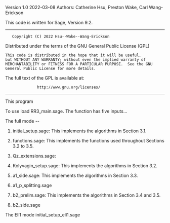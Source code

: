 Version 1.0
2022-03-08
Authors: Catherine Hsu, Preston Wake, Carl Wang-Erickson

This code is written for Sage, Version 9.2.

*****************************************************************************
       Copyright (C) 2022 Hsu--Wake--Wang-Erickson 

  Distributed under the terms of the GNU General Public License (GPL)

    This code is distributed in the hope that it will be useful,
    but WITHOUT ANY WARRANTY; without even the implied warranty of
    MERCHANTABILITY or FITNESS FOR A PARTICULAR PURPOSE.  See the GNU
    General Public License for more details.

  The full text of the GPL is available at:

                  http://www.gnu.org/licenses/
*****************************************************************************

This program 

To use load RR3_main.sage. The function has five inputs...

The full mode --

1. initial_setup.sage: This implements the algorithms in Section 3.1.

2. functions.sage: This implements the functions used throughout Sections 3.2 to 3.5.

3. Qz_extensions.sage:

4. Kolyvagin_setup.sage: This implements the algorithms in Section 3.2.

5. a1_side.sage: This implements the algorithms in Section 3.3.

6. a1_p_splitting.sage

7. b2_prelim.sage: This implements the algorithms in Section 3.4 and 3.5.

8. b2_side.sage

The Ell1 mode initial_setup_ell1.sage

